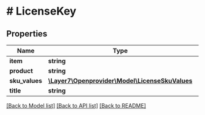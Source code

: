 # # LicenseKey

## Properties

Name | Type | Description | Notes
------------ | ------------- | ------------- | -------------
**item** | **string** |  | [optional]
**product** | **string** |  | [optional]
**sku_values** | [**\Layer7\Openprovider\Model\LicenseSkuValues**](LicenseSkuValues.md) |  | [optional]
**title** | **string** |  | [optional]

[[Back to Model list]](../../README.md#models) [[Back to API list]](../../README.md#endpoints) [[Back to README]](../../README.md)
